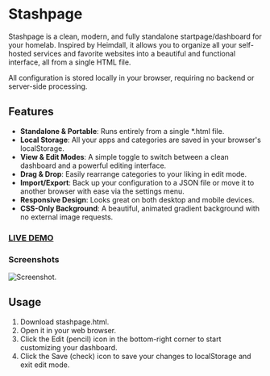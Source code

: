 # Stashpage
Stashpage is a clean, modern, and fully standalone startpage/dashboard for your homelab. Inspired by Heimdall, it allows you to organize all your self-hosted services and favorite websites into a beautiful and functional interface, all from a single HTML file.

All configuration is stored locally in your browser, requiring no backend or server-side processing.

## Features
* **Standalone & Portable**: Runs entirely from a single *.html file.
* **Local Storage**: All your apps and categories are saved in your browser's localStorage.
* **View & Edit Modes**: A simple toggle to switch between a clean dashboard and a powerful editing interface.
* **Drag & Drop**: Easily rearrange categories to your liking in edit mode.
* **Import/Export**: Back up your configuration to a JSON file or move it to another browser with ease via the settings menu.
* **Responsive Design**: Looks great on both desktop and mobile devices.
* **CSS-Only Background**: A beautiful, animated gradient background with no external image requests.

### [LIVE DEMO](https://r3ndl3r.github.io/stashpage/stashpage.html)

### Screenshots
![Screenshot.](https://github.com/r3ndl3r/stashpage/blob/main/screenshot.png?raw=true)

## Usage
1. Download stashpage.html.
2. Open it in your web browser.
3. Click the Edit (pencil) icon in the bottom-right corner to start customizing your dashboard.
4. Click the Save (check) icon to save your changes to localStorage and exit edit mode.
